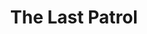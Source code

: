 ---
title: The Last Patrol
mp3_url: http://s3.amazonaws.com/scaramanga-website/songfiles/9/original.mp3?1396833371
artist_name: The Understudy
---